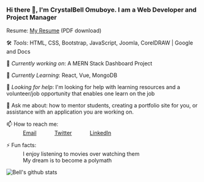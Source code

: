 ### Hi there 👋, I'm CrystalBell Omuboye. I am a Web Developer and Project Manager <br>
 
Resume:  [My Resume](https://drive.google.com/file/d/1zgvSuKYVQCcD2fxLNdbXFsGrdaDV_Mu9/view?usp=sharing) (PDF download)

🛠️ *Tools*: HTML, CSS, Bootstrap, JavaScript, Joomla, CorelDRAW | Google and Docs
 
🔭 *Currently working on*:  A MERN Stack Dashboard Project <br>

🌱 *Currently Learning*: React, Vue, MongoDB<br>

🤔 *Looking for help*: I'm looking for help with learning resources and a volunteer/job opportunity that enables one learn on the job <br>

💬 Ask me about: how to mentor students, creating a portfolio site for you, or assistance with an application you are working on. <br>

📫 How to reach me: <br>
&nbsp;&nbsp;&nbsp;&nbsp;&nbsp;&nbsp;&nbsp;&nbsp;&nbsp;&nbsp; [Email](crystalbell.omuboye@gmail.com)
&nbsp;&nbsp;&nbsp;&nbsp;&nbsp;&nbsp;&nbsp;&nbsp;&nbsp;&nbsp; [Twitter](https://www.twitter.com/definebell)
&nbsp;&nbsp;&nbsp;&nbsp;&nbsp;&nbsp;&nbsp;&nbsp;&nbsp;&nbsp; [LinkedIn](https://www.linkedin.com/in/crystalbell-omuboye-642a2b168/)
 
⚡ Fun facts:<br>
&nbsp;&nbsp;&nbsp;&nbsp;&nbsp;&nbsp;&nbsp;&nbsp;&nbsp;&nbsp; I enjoy listening to movies over watching them  <br>
&nbsp;&nbsp;&nbsp;&nbsp;&nbsp;&nbsp;&nbsp;&nbsp;&nbsp;&nbsp; My dream is to become a polymath

![Bell's github stats](https://github-readme-stats.vercel.app/api?username=bellomuboye&count_private=true)